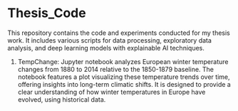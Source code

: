 # Thesis_Code
This repository contains the code and experiments conducted for my thesis work. It includes various scripts for data processing, exploratory data analysis, and deep learning models with explainable AI techniques.

1. TempChange: Jupyter notebook analyzes European winter temperature changes from 1880 to 2014 relative to the 1850-1879 baseline. The notebook features a plot visualizing these temperature trends over time, offering insights into long-term climatic shifts. It is designed to provide a clear understanding of how winter temperatures in Europe have evolved, using historical data.
